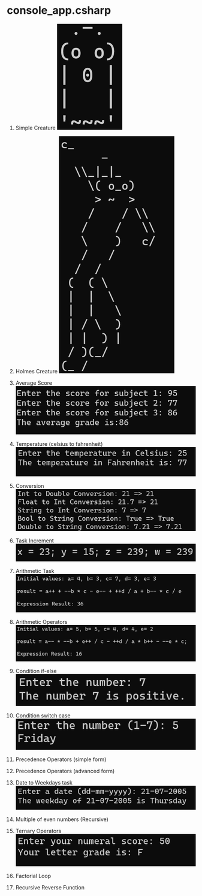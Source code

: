 # console_app.csharp

1. Simple Creature
![Simple Creature](simplecreature.png)

2. Holmes Creature
![Holmes Creature](holmescreature.png)

3. Average Score 
![Average Score](average.png)

4. Temperature (celsius to fahrenheit)
![Temperature](temperature.png)

5. Conversion
![Conversion](conversion.png)

6. Task Increment
![Increment](taskincrement.png)

7. Arithmetic Task
![Arithmetic](arithmetictask.png)

8. Arithmetic Operators
![Arithmetic Operators](arithmeticoperators.png)

9. Condition if-else
![condition if else](conditionifelse.png)

10. Condition switch case
![conditionswitch](conditionswitch.png)

11. Precedence Operators (simple form)


12. Precedence Operators (advanced form)


13. Date to Weekdays task
![Date to Weekdays](datetoweekdays.png)

14. Multiple of even numbers (Recursive)


15. Ternary Operators
![Ternary Operator](ternaryoperator.png)

16. Factorial Loop


17. Recursive Reverse Function

